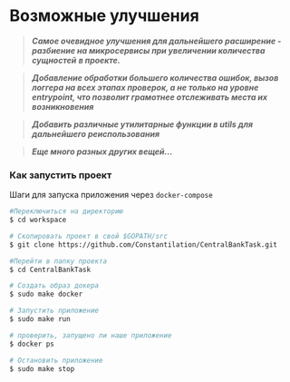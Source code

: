 # Возможные улучшения
> ***Самое очевидное улучшения для дальнейшего расширение - разбиение на микросервисы при увеличении количества сущностей***
> ***в проекте.***  

> ***Добавление обработки большего количества ошибок, вызов логгера на всех этапах проверок, а не только на уровне***
> ***entrypoint, что позволит грамотнее отслеживать места их возникновения***

> ***Добавить различные утилитарные функции в utils для дальнейшего реиспользования***

> ***Еще много разных других вещей...***


### Как запустить проект
Шаги для запуска приложения через `docker-compose`

```bash
#Переключиться на директорию
$ cd workspace

# Скопировать проект в свой $GOPATH/src
$ git clone https://github.com/Constantilation/CentralBankTask.git

#Перейти в папку проекта
$ cd CentralBankTask

# Создать образ докера
$ sudo make docker

# Запустить приложение
$ sudo make run

# проверить, запущено ли наше приложение
$ docker ps

# Остановить приложение
$ sudo make stop
```